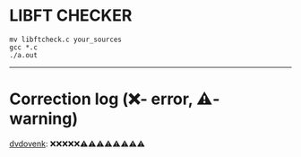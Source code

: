 LIBFT CHECKER
=====

```
mv libftcheck.c your_sources
gcc *.c
./a.out
```
------------
Correction log (❌- error, ⚠️- warning)
=====
[dvdovenk](https://profile.intra.42.fr/users/dvdovenk): ❌❌❌❌❌⚠️⚠️⚠️⚠️⚠️⚠️⚠️⚠️
